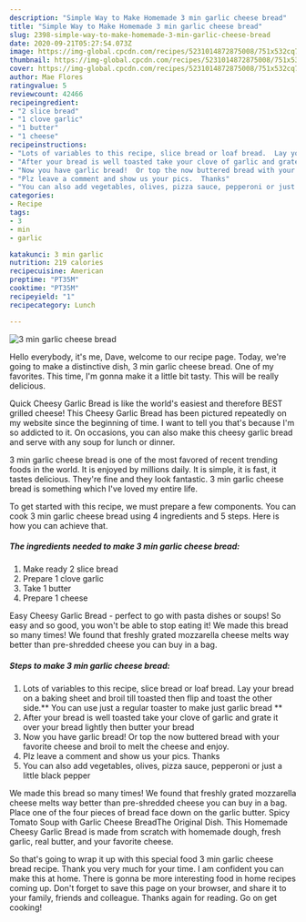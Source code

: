 ```yaml
---
description: "Simple Way to Make Homemade 3 min garlic cheese bread"
title: "Simple Way to Make Homemade 3 min garlic cheese bread"
slug: 2398-simple-way-to-make-homemade-3-min-garlic-cheese-bread
date: 2020-09-21T05:27:54.073Z
image: https://img-global.cpcdn.com/recipes/5231014872875008/751x532cq70/3-min-garlic-cheese-bread-recipe-main-photo.jpg
thumbnail: https://img-global.cpcdn.com/recipes/5231014872875008/751x532cq70/3-min-garlic-cheese-bread-recipe-main-photo.jpg
cover: https://img-global.cpcdn.com/recipes/5231014872875008/751x532cq70/3-min-garlic-cheese-bread-recipe-main-photo.jpg
author: Mae Flores
ratingvalue: 5
reviewcount: 42466
recipeingredient:
- "2 slice bread"
- "1 clove garlic"
- "1 butter"
- "1 cheese"
recipeinstructions:
- "Lots of variables to this recipe, slice bread or loaf bread.  Lay your bread on a baking sheet and broil till toasted then flip and toast the other side.** You can use just a regular toaster to make just garlic bread **"
- "After your bread is well toasted take your clove of garlic and grate it over your bread lightly then butter your bread"
- "Now you have garlic bread!  Or top the now buttered bread with your favorite cheese and broil to melt the cheese and enjoy."
- "Plz leave a comment and show us your pics.  Thanks"
- "You can also add vegetables, olives, pizza sauce, pepperoni or just a little black pepper"
categories:
- Recipe
tags:
- 3
- min
- garlic

katakunci: 3 min garlic 
nutrition: 219 calories
recipecuisine: American
preptime: "PT35M"
cooktime: "PT35M"
recipeyield: "1"
recipecategory: Lunch

---
```



![3 min garlic cheese bread](https://img-global.cpcdn.com/recipes/5231014872875008/751x532cq70/3-min-garlic-cheese-bread-recipe-main-photo.jpg)

Hello everybody, it's me, Dave, welcome to our recipe page. Today, we're going to make a distinctive dish, 3 min garlic cheese bread. One of my favorites. This time, I'm gonna make it a little bit tasty. This will be really delicious.

Quick Cheesy Garlic Bread is like the world&#39;s easiest and therefore BEST grilled cheese! This Cheesy Garlic Bread has been pictured repeatedly on my website since the beginning of time. I want to tell you that&#39;s because I&#39;m so addicted to it. On occasions, you can also make this cheesy garlic bread and serve with any soup for lunch or dinner.

3 min garlic cheese bread is one of the most favored of recent trending foods in the world. It is enjoyed by millions daily. It is simple, it is fast, it tastes delicious. They're fine and they look fantastic. 3 min garlic cheese bread is something which I've loved my entire life.


To get started with this recipe, we must prepare a few components. You can cook 3 min garlic cheese bread using 4 ingredients and 5 steps. Here is how you can achieve that.

<!--inarticleads1-->

##### The ingredients needed to make 3 min garlic cheese bread:

1. Make ready 2 slice bread
1. Prepare 1 clove garlic
1. Take 1 butter
1. Prepare 1 cheese


Easy Cheesy Garlic Bread - perfect to go with pasta dishes or soups! So easy and so good, you won&#39;t be able to stop eating it! We made this bread so many times! We found that freshly grated mozzarella cheese melts way better than pre-shredded cheese you can buy in a bag. 

<!--inarticleads2-->

##### Steps to make 3 min garlic cheese bread:

1. Lots of variables to this recipe, slice bread or loaf bread.  Lay your bread on a baking sheet and broil till toasted then flip and toast the other side.** You can use just a regular toaster to make just garlic bread **
1. After your bread is well toasted take your clove of garlic and grate it over your bread lightly then butter your bread
1. Now you have garlic bread!  Or top the now buttered bread with your favorite cheese and broil to melt the cheese and enjoy.
1. Plz leave a comment and show us your pics.  Thanks
1. You can also add vegetables, olives, pizza sauce, pepperoni or just a little black pepper


We made this bread so many times! We found that freshly grated mozzarella cheese melts way better than pre-shredded cheese you can buy in a bag. Place one of the four pieces of bread face down on the garlic butter. Spicy Tomato Soup with Garlic Cheese BreadThe Original Dish. This Homemade Cheesy Garlic Bread is made from scratch with homemade dough, fresh garlic, real butter, and your favorite cheese. 

So that's going to wrap it up with this special food 3 min garlic cheese bread recipe. Thank you very much for your time. I am confident you can make this at home. There is gonna be more interesting food in home recipes coming up. Don't forget to save this page on your browser, and share it to your family, friends and colleague. Thanks again for reading. Go on get cooking!
